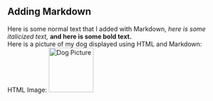 ## Adding Markdown

Here is some normal text that I added with Markdown, *here is some italicized text,* **and here is some bold text.**  
Here is a picture of my dog displayed using HTML and Markdown:  
HTML Image: <img src="My files/Downloads/zek.jpg" alt="Dog Picture" width="100" height="100">
